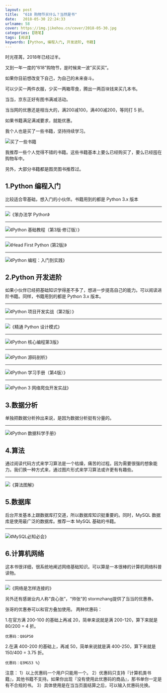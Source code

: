 ```yaml
---
layout: post
title:  "618 购物节买什么？当然是书"
date:   2018-05-30 22:24:33
urlname: 58
cover: https://img.jikehou.cn/cover/2018-05-30.jpg
categories: [随笔]
tags: [阅读]
keywords: [Python, 编程入门, 开发进阶, 书籍]
---
```

时光荏苒，2018年已经过半。

又到一年一度的”618”购物节，是时候来一波”买买买”。

如果你目前想改变下自己，为自己的未来奋斗。

可以少买一两件衣服，少买一两箱零食，腾出一两百块钱来买几本书。

当当，京东正好有图书满减活动。

当当网的优惠还是相当大的，满200减100，满400减200，等同打 5 折。

如果书籍满足满减要求，就能优惠。

我个人也是买了一些书籍，坚持持续学习。
<!-- more -->
![买了一些书籍](https://img.jikehou.cn/img/88_1.jpg)

我推荐一些个人觉得不错的书籍。这些书籍基本上要么已经购买了，要么已经囤在购物车中。

另外，大部分书籍都是图灵图书推荐过。

## 1.Python 编程入门
比较适合零基础，想入门的小伙伴。书籍用到的都是 Python 3.x 版本

---
![《笨办法学 Python》](https://img.jikehou.cn/img/88_2.jpg)


---
![《Python 基础教程（第3版·修订版）》](https://img.jikehou.cn/img/88_3.jpg)


---
![《Head First Python (第2版)》](https://img.jikehou.cn/img/88_4.jpg)


---
![《Python 编程：入门到实践》](https://img.jikehou.cn/img/88_5.jpg)


## 2.Python 开发进阶
如果小伙伴已经把基础知识学得差不多了，想进一步提高自己的能力。可以阅读进阶书籍。同样，书籍用到的都是 Python 3.x 版本。

---
![《Python 项目开发实战（第2版）》](https://img.jikehou.cn/img/88_6.jpg)


---
![《精通 Python 设计模式》](https://img.jikehou.cn/img/88_7.jpg)


---
![《Python 核心编程第3版》](https://img.jikehou.cn/img/88_8.jpg)


---
![《Python 源码剖析》](https://img.jikehou.cn/img/88_9.jpg)


---
![《Python 学习手册（第4版）》](https://img.jikehou.cn/img/88_10.jpg)


---
![《Python 3 网络爬虫开发实战》](https://img.jikehou.cn/img/88_11.jpg)


## 3.数据分析
单独把数据分析拎出来说，是因为数据分析挺有分量的。

---
![《Python 数据科学手册》](https://img.jikehou.cn/img/88_12.jpg)


## 4.算法
通过阅读代码方式来学习算法是一个枯燥，痛苦的过程。因为需要很强的想象能力。我们换一种方式来，通过图片形式来学习算法或许更有有趣些。

---
![《算法图解》](https://img.jikehou.cn/img/88_13.jpg)


## 5.数据库
后台开发基本上跟数据库打交道，所以数据库知识挺重要的。同时，MySQL 数据库是使用最广泛的数据库。推荐一本 MySQL 基础的书籍。

---
![《MySQL必知必会》](https://img.jikehou.cn/img/88_14.jpg)


## 6.计算机网络
这本书很详细，很系统地阐述网络基础知识。可以算是一本很棒的计算机网络科普读物。

---
![《网络是怎样连接的》](https://img.jikehou.cn/img/88_15.jpg)



另外还有感谢业内人称“良心张”，“帅张”的 stormzhang提供了当当的优惠券。

张哥的优惠券可以和官方叠加使用。
两种优惠码：

1.在官方满 200-100 的基础上再减 20，简单来说就是满 200-120，算下来就是 80/200 = 4 折。

`优惠码：Q8GP50`

2.在满 400-200 的基础上，再减 50，简单来说就是满 400-250，算下来就是 150/400 = 3.75 折。

`优惠码：Q3MG53 %}`

注意：
1）以上优惠码一个用户只能用一个。
2）优惠码只支持『计算机类书籍』，其他书籍不支持。如果你出现『没有使用此优惠码的商品』，那书单你一定是有不合规的书。
3）具体使用是在当当页面结算之后，可以输入优惠码兑换。



